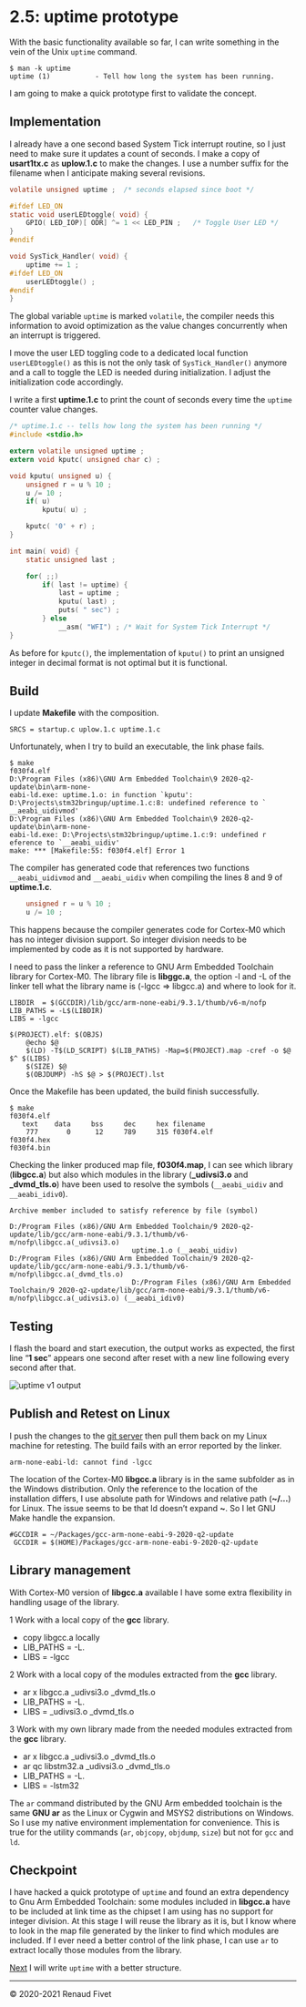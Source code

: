 # 2.5: uptime prototype

With the basic functionality available so far, I can write something in
the vein of the Unix `uptime` command.

```
$ man -k uptime
uptime (1)           - Tell how long the system has been running.
```

I am going to make a quick prototype first to validate the concept.

## Implementation

I already have a one second based System Tick interrupt routine, so I
just need to make sure it updates a count of seconds. I make a copy of
**usart1tx.c** as **uplow.1.c** to make the changes. I use a number
suffix for the filename when I anticipate making several revisions.

```c
volatile unsigned uptime ;  /* seconds elapsed since boot */

#ifdef LED_ON
static void userLEDtoggle( void) {
    GPIO( LED_IOP)[ ODR] ^= 1 << LED_PIN ;   /* Toggle User LED */
}
#endif

void SysTick_Handler( void) {
    uptime += 1 ;
#ifdef LED_ON
    userLEDtoggle() ;
#endif
}
```

The global variable `uptime` is marked `volatile`, the compiler needs
this information to avoid optimization as the value changes concurrently
when an interrupt is triggered.

I move the user LED toggling code to a dedicated local function
`userLEDtoggle()` as this is not the only task of `SysTick_Handler()`
anymore and a call to toggle the LED is needed during initialization. I
adjust the initialization code accordingly.

I write a first **uptime.1.c** to print the count of seconds every time
the `uptime` counter value changes.

```c
/* uptime.1.c -- tells how long the system has been running */
#include <stdio.h>

extern volatile unsigned uptime ;
extern void kputc( unsigned char c) ;

void kputu( unsigned u) {
    unsigned r = u % 10 ;
    u /= 10 ;
    if( u)
        kputu( u) ;

    kputc( '0' + r) ;
}

int main( void) {
    static unsigned last ;

    for( ;;)
        if( last != uptime) {
            last = uptime ;
            kputu( last) ;
            puts( " sec") ;
        } else
            __asm( "WFI") ; /* Wait for System Tick Interrupt */
}
```

As before for `kputc()`, the implementation of `kputu()` to print an
unsigned integer in decimal format is not optimal but it is functional.

## Build

I update **Makefile** with the composition.

`SRCS = startup.c uplow.1.c uptime.1.c`

Unfortunately, when I try to build an executable, the link phase fails.

```
$ make
f030f4.elf
D:\Program Files (x86)\GNU Arm Embedded Toolchain\9 2020-q2-update\bin\arm-none-
eabi-ld.exe: uptime.1.o: in function `kputu':
D:\Projects\stm32bringup/uptime.1.c:8: undefined reference to `
__aeabi_uidivmod'
D:\Program Files (x86)\GNU Arm Embedded Toolchain\9 2020-q2-update\bin\arm-none-
eabi-ld.exe: D:\Projects\stm32bringup/uptime.1.c:9: undefined r
eference to `__aeabi_uidiv'
make: *** [Makefile:55: f030f4.elf] Error 1
```

The compiler has generated code that references two functions
`__aeabi_uidivmod` and `__aeabi_uidiv` when compiling the lines 8 and 9
of **uptime.1.c**.

```c
    unsigned r = u % 10 ;
    u /= 10 ;
```

This happens because the compiler generates code for Cortex-M0 which has
no integer division support. So integer division needs to be implemented
by code as it is not supported by hardware.

I need to pass the linker a reference to GNU Arm Embedded Toolchain
library for Cortex-M0. The library file is **libggc.a**, the option -l and
-L of the linker tell what the library name is (-lgcc => libgcc.a) and
where to look for it.

```make
LIBDIR  = $(GCCDIR)/lib/gcc/arm-none-eabi/9.3.1/thumb/v6-m/nofp
LIB_PATHS = -L$(LIBDIR)
LIBS = -lgcc

$(PROJECT).elf: $(OBJS)
    @echo $@
    $(LD) -T$(LD_SCRIPT) $(LIB_PATHS) -Map=$(PROJECT).map -cref -o $@ $^ $(LIBS)
    $(SIZE) $@
    $(OBJDUMP) -hS $@ > $(PROJECT).lst
```

Once the Makefile has been updated, the build finish successfully.

```
$ make
f030f4.elf
   text    data     bss     dec     hex filename
    777       0      12     789     315 f030f4.elf
f030f4.hex
f030f4.bin
```

Checking the linker produced map file, **f030f4.map**, I can see which
library (**libgcc.a**) but also which modules in the library (**_udivsi3.o** and
**_dvmd_tls.o**) have been used to resolve the symbols (`__aeabi_uidiv` and
`__aeabi_idiv0`).

```
Archive member included to satisfy reference by file (symbol)

D:/Program Files (x86)/GNU Arm Embedded Toolchain/9 2020-q2-update/lib/gcc/arm-none-eabi/9.3.1/thumb/v6-m/nofp\libgcc.a(_udivsi3.o)
                              uptime.1.o (__aeabi_uidiv)
D:/Program Files (x86)/GNU Arm Embedded Toolchain/9 2020-q2-update/lib/gcc/arm-none-eabi/9.3.1/thumb/v6-m/nofp\libgcc.a(_dvmd_tls.o)
                              D:/Program Files (x86)/GNU Arm Embedded Toolchain/9 2020-q2-update/lib/gcc/arm-none-eabi/9.3.1/thumb/v6-m/nofp\libgcc.a(_udivsi3.o) (__aeabi_idiv0)
```

## Testing

I flash the board and start execution, the output works as expected, the
first line “**1 sec**” appears one second after reset with a new line
following every second after that.

![uptime v1 output]( img/25_uptimev1.png)

## Publish and Retest on Linux

I push the changes to the [git server](
https://git.sdf.org/rfivet/stm32bringup) then pull them back on my Linux
machine for retesting. The build fails with an error reported by the
linker.

`arm-none-eabi-ld: cannot find -lgcc`

The location of the Cortex-M0 **libgcc.a** library is in the same
subfolder as in the Windows distribution. Only the reference to the
location of the installation differs, I use absolute path for Windows
and relative path (**~/…**) for Linux. The issue seems to be that ld
doesn’t expand **~**. So I let GNU Make handle the expansion.

```make
#GCCDIR = ~/Packages/gcc-arm-none-eabi-9-2020-q2-update
 GCCDIR = $(HOME)/Packages/gcc-arm-none-eabi-9-2020-q2-update
```

## Library management

With Cortex-M0 version of **libgcc.a** available I have some extra
flexibility in handling usage of the library.

1 Work with a local copy of the **gcc** library.

- copy libgcc.a locally
- LIB_PATHS = -L.
- LIBS = -lgcc

2 Work with a local copy of the modules extracted from the **gcc**
library.

- ar x libgcc.a _udivsi3.o _dvmd_tls.o
- LIB_PATHS = -L.
- LIBS = _udivsi3.o _dvmd_tls.o

3 Work with my own library made from the needed modules extracted from
the **gcc** library.

- ar x libgcc.a _udivsi3.o _dvmd_tls.o
- ar qc libstm32.a _udivsi3.o _dvmd_tls.o
- LIB_PATHS = -L.
- LIBS = -lstm32

The `ar` command distributed by the GNU Arm embedded toolchain is the
same **GNU ar** as the Linux or Cygwin and MSYS2 distributions on
Windows. So I use my native environment implementation for convenience.
This is true for the utility commands (`ar`, `objcopy`, `objdump`,
`size`) but not for `gcc` and `ld`.

## Checkpoint

I have hacked a quick prototype of `uptime` and found an extra dependency
to Gnu Arm Embedded Toolchain: some modules included in **libgcc.a** have to
be included at link time as the chipset I am using has no support for
integer division. At this stage I will reuse the library as it is, but I
know where to look in the map file generated by the linker to find which
modules are included. If I ever need a better control of the link phase,
I can use `ar` to extract locally those modules from the library.

[Next]( 26_uptime) I will write `uptime` with a better structure.

___
© 2020-2021 Renaud Fivet

